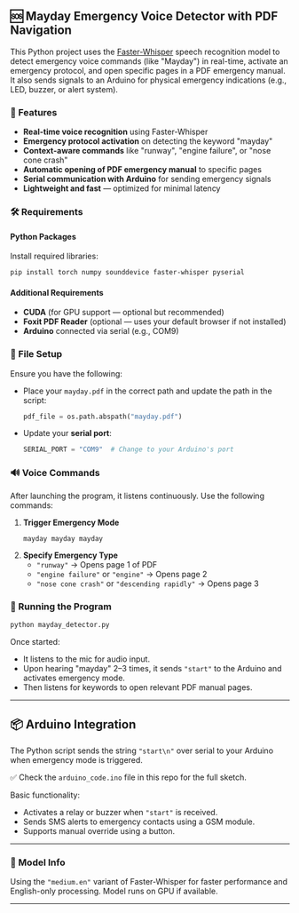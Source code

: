 

## 🆘 Mayday Emergency Voice Detector with PDF Navigation

This Python project uses the [Faster-Whisper](https://github.com/guillaumekln/faster-whisper) speech recognition model to detect emergency voice commands (like "Mayday") in real-time, activate an emergency protocol, and open specific pages in a PDF emergency manual. It also sends signals to an Arduino for physical emergency indications (e.g., LED, buzzer, or alert system).

### 🎯 Features
- **Real-time voice recognition** using Faster-Whisper
- **Emergency protocol activation** on detecting the keyword "mayday"
- **Context-aware commands** like "runway", "engine failure", or "nose cone crash"
- **Automatic opening of PDF emergency manual** to specific pages
- **Serial communication with Arduino** for sending emergency signals
- **Lightweight and fast** — optimized for minimal latency

### 🛠️ Requirements

#### Python Packages
Install required libraries:
```bash
pip install torch numpy sounddevice faster-whisper pyserial
```

#### Additional Requirements
- **CUDA** (for GPU support — optional but recommended)
- **Foxit PDF Reader** (optional — uses your default browser if not installed)
- **Arduino** connected via serial (e.g., COM9)

### 📁 File Setup

Ensure you have the following:
- Place your `mayday.pdf` in the correct path and update the path in the script:
  ```python
  pdf_file = os.path.abspath("mayday.pdf")
  ```
- Update your **serial port**:
  ```python
  SERIAL_PORT = "COM9"  # Change to your Arduino's port
  ```

### 🔊 Voice Commands

After launching the program, it listens continuously. Use the following commands:

1. **Trigger Emergency Mode**
   ```
   mayday mayday mayday
   ```
2. **Specify Emergency Type**
   - `"runway"` → Opens page 1 of PDF
   - `"engine failure"` or `"engine"` → Opens page 2
   - `"nose cone crash"` or `"descending rapidly"` → Opens page 3

### 🚀 Running the Program

```bash
python mayday_detector.py
```

Once started:
- It listens to the mic for audio input.
- Upon hearing "mayday" 2–3 times, it sends `"start"` to the Arduino and activates emergency mode.
- Then listens for keywords to open relevant PDF manual pages.

---

## 📦 Arduino Integration

The Python script sends the string `"start\n"` over serial to your Arduino when emergency mode is triggered.

✅ Check the `arduino_code.ino` file in this repo for the full sketch.

Basic functionality:
- Activates a relay or buzzer when `"start"` is received.
- Sends SMS alerts to emergency contacts using a GSM module.
- Supports manual override using a button.

---

### 🧠 Model Info

Using the `"medium.en"` variant of Faster-Whisper for faster performance and English-only processing. Model runs on GPU if available.

---

